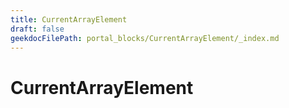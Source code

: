```yaml
---
title: CurrentArrayElement
draft: false
geekdocFilePath: portal_blocks/CurrentArrayElement/_index.md
---
```

# CurrentArrayElement